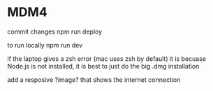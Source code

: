 # MDM4

commit changes
npm run deploy

to run locally npm run dev


if the laptop gives a zsh error (mac uses zsh by default) it is becuase Node.js is not installed, it is best to just do the big .dmg installation

add a resposive ?image? that shows the internet connection
